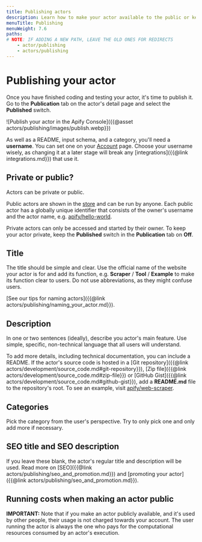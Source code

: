 ```yaml
---
title: Publishing actors
description: Learn how to make your actor available to the public or keep it private. Prepare your actor for Apify Store with a description and README file.
menuTitle: Publishing
menuWeight: 7.6
paths:
# NOTE: IF ADDING A NEW PATH, LEAVE THE OLD ONES FOR REDIRECTS
    - actor/publishing
    - actors/publishing
---
```


# Publishing your actor

[//]: # (TODO: This section is pretty outdated)
Once you have finished coding and testing your actor, it's time to publish it. Go to the **Publication** tab on the actor's detail page and select the **Published** switch.

![Publish your actor in the Apify Console]({{@asset actors/publishing/images/publish.webp}})

As well as a README, input schema, and a category, you'll need a **username**. You can set one on your [Account](https://console.apify.com/account?tab=settings) page. Choose your username wisely, as changing it at a later stage will break any [integrations]({{@link integrations.md}}) that use it.

## Private or public?

Actors can be private or public.

Public actors are shown in the [store](https://apify.com/store) and can be run by anyone. Each public actor has a globally unique identifier that consists of the owner's username and the actor name, e.g. [apify/hello-world](https://apify.com/apify/hello-world).

Private actors can only be accessed and started by their owner. To keep your actor private, keep the **Published** switch in the **Publication** tab on **Off**.

## Title

The title should be simple and clear. Use the official name of the website your actor is for and add its function, e.g. **Scraper** / **Tool** / **Example** to make its function clear to users. Do not use abbreviations, as they might confuse users.

[See our tips for naming actors]({{@link actors/publishing/naming_your_actor.md}}).

## Description

In one or two sentences (ideally), describe you actor's main feature. Use simple, specific, non-technical language that all users will understand.

To add more details, including technical documentation, you can include a README. If the actor's source code is hosted in a [Git repository]({{@link actors/development/source_code.md#git-repository}}), [Zip file]({{@link actors/development/source_code.md#zip-file}}) or [GitHub Gist]({{@link actors/development/source_code.md#github-gist}}), add a **README.md** file to the repository's root. To see an example, visit [apify/web-scraper](https://apify.com/apify/web-scraper).

## Categories

Pick the category from the user's perspective. Try to only pick one and only add more if necessary.

## SEO title and SEO description

If you leave these blank, the actor's regular title and description will be used. Read more on [SEO]({{@link actors/publishing/seo_and_promotion.md}}) and [promoting your actor]({{@link actors/publishing/seo_and_promotion.md}}).

## Running costs when making an actor public

**IMPORTANT:** Note that if you make an actor publicly available, and it's used by other people, their usage is not charged towards your account. The user running the actor is always the one who pays for the computational resources consumed by an actor's execution.

